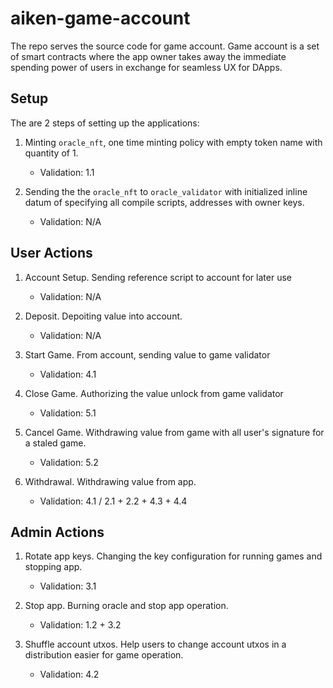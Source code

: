 # aiken-game-account

The repo serves the source code for game account. Game account is a set of smart contracts where the app owner takes away the immediate spending power of users in exchange for seamless UX for DApps.

## Setup

The are 2 steps of setting up the applications:

1. Minting `oracle_nft`, one time minting policy with empty token name with quantity of 1.

   - Validation: 1.1

2. Sending the the `oracle_nft` to `oracle_validator` with initialized inline datum of specifying all compile scripts, addresses with owner keys.

   - Validation: N/A

## User Actions

1. Account Setup. Sending reference script to account for later use

   - Validation: N/A

2. Deposit. Depoiting value into account.

   - Validation: N/A

3. Start Game. From account, sending value to game validator

   - Validation: 4.1

4. Close Game. Authorizing the value unlock from game validator

   - Validation: 5.1

5. Cancel Game. Withdrawing value from game with all user's signature for a staled game.

   - Validation: 5.2

6. Withdrawal. Withdrawing value from app.

   - Validation: 4.1 / 2.1 + 2.2 + 4.3 + 4.4

## Admin Actions

1. Rotate app keys. Changing the key configuration for running games and stopping app.

   - Validation: 3.1

2. Stop app. Burning oracle and stop app operation.

   - Validation: 1.2 + 3.2

3. Shuffle account utxos. Help users to change account utxos in a distribution easier for game operation.

   - Validation: 4.2
